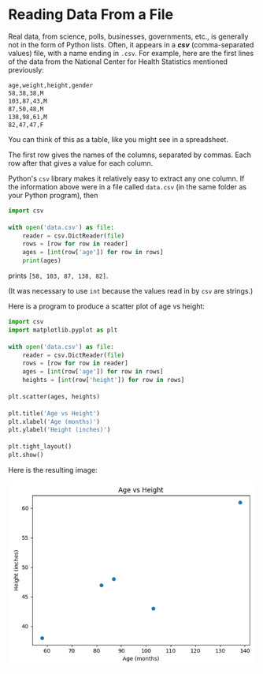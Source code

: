# Reading Data From a File

Real data, from science, polls, businesses, governments, etc., is generally not in the form of Python lists. Often,
it appears in a ***csv*** (comma-separated values) file, with a name ending in `.csv`. For example, here are the first
lines of the data from the National Center for Health Statistics mentioned previously:

```csv
age,weight,height,gender
58,38,38,M
103,87,43,M
87,50,48,M
138,98,61,M
82,47,47,F
```

You can think of this as a table, like you might see in a spreadsheet.

The first row gives the names of the columns, separated by commas. Each row after that gives a value for each column.

Python's `csv` library makes it relatively easy to extract any one column. If the information above were in a file
called `data.csv` (in the same folder as your Python program), then

```python
import csv

with open('data.csv') as file:
    reader = csv.DictReader(file)
    rows = [row for row in reader]
    ages = [int(row['age']) for row in rows]
    print(ages)
```

prints `[58, 103, 87, 138, 82]`.

(It was necessary to use `int` because the values read in by `csv` are strings.)

Here is a program to produce a scatter plot of age vs height:

<!--age_height.py-->
```python
import csv
import matplotlib.pyplot as plt

with open('data.csv') as file:
    reader = csv.DictReader(file)
    rows = [row for row in reader]
    ages = [int(row['age']) for row in rows]
    heights = [int(row['height']) for row in rows]

plt.scatter(ages, heights)

plt.title('Age vs Height')
plt.xlabel('Age (months)')
plt.ylabel('Height (inches)')

plt.tight_layout()
plt.show()
```

Here is the resulting image:

![A scatter plot of age versus height](../image/age_height.png)
